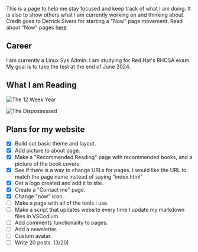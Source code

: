 

This is a page to help me stay focused and keep track of what I am doing. It is also to show others what I am currently working on and thinking about. Credit goes to Derrick Sivers for starting a "Now" page movement. Read about "Now" pages [here](https://nownownow.com/about).

## Career

I am currently a Linux Sys Admin. I am studying for Red Hat's RHCSA exam. My goal is to take the test at the end of June 2024. 

## What I am Reading

![The 12 Week Year](https://m.media-amazon.com/images/W/MEDIAX_849526-T2/images/I/71ZMsYuwELL._SL1500_.jpg?classes=inline&height=175px) 

![The Dispossessed](https://m.media-amazon.com/images/W/MEDIAX_849526-T2/images/I/915IxfbfvSL._SL1500_.jpg?classes=inline&height=175px) 


## Plans for my website
- [x] Build out basic theme and layout. 
- [x] Add picture to about page.
- [x] Make a "Recommended Reading" page with recommended books, and a picture of the book covers. 
- [x] See if there is a way to change URLs for pages. I would like the URL to match the page name instead of saying "index.html"
- [x] Get a logo created and add it to site. 
- [x] Create a "Contact me" page.
- [x] Change "now" icon.
- [ ] Make a page with all of the tools I use.
- [ ] Make a script that updates website every time I update my markdown files in VSCodium.
- [ ] Add comments functionality to pages.
- [ ] Add a newsletter.
- [ ] Custom avatar.
- [ ] Write 20 posts. (3/20)